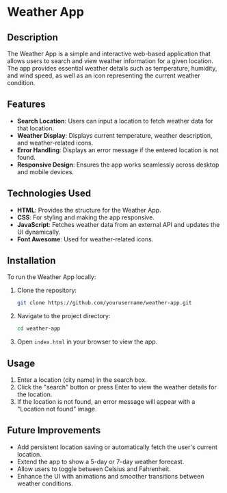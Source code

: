 
# Weather App

## Description

The Weather App is a simple and interactive web-based application that allows users to search and view weather information for a given location. The app provides essential weather details such as temperature, humidity, and wind speed, as well as an icon representing the current weather condition.

## Features

- **Search Location**: Users can input a location to fetch weather data for that location.
- **Weather Display**: Displays current temperature, weather description, and weather-related icons.
- **Error Handling**: Displays an error message if the entered location is not found.
- **Responsive Design**: Ensures the app works seamlessly across desktop and mobile devices.

## Technologies Used

- **HTML**: Provides the structure for the Weather App.
- **CSS**: For styling and making the app responsive.
- **JavaScript**: Fetches weather data from an external API and updates the UI dynamically.
- **Font Awesome**: Used for weather-related icons.

## Installation

To run the Weather App locally:

1. Clone the repository:
   ```bash
   git clone https://github.com/yourusername/weather-app.git
   ```

2. Navigate to the project directory:
   ```bash
   cd weather-app
   ```

3. Open `index.html` in your browser to view the app.

## Usage

1. Enter a location (city name) in the search box.
2. Click the "search" button or press Enter to view the weather details for the location.
3. If the location is not found, an error message will appear with a "Location not found" image.

## Future Improvements

- Add persistent location saving or automatically fetch the user's current location.
- Extend the app to show a 5-day or 7-day weather forecast.
- Allow users to toggle between Celsius and Fahrenheit.
- Enhance the UI with animations and smoother transitions between weather conditions.

